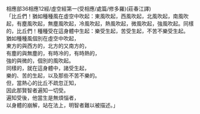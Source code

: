 相應部36相應12經/虛空經第一(受相應/處篇/修多羅)(莊春江譯)  
「比丘們！猶如種種風在虛空中吹起：東風吹起，西風吹起，北風吹起，南風吹起，有塵風吹起，無塵風吹起，冷風吹起，熱風吹起，微風吹起，強風吹起。同樣的，比丘們！種種受在這身體中生起：樂受生起，苦受生起，不苦不樂受生起。  
猶如種種風個別在虛空中吹起，  
東方的與西方的，北方的又南方的，  
有塵的與無塵的，有時冷的，有時熱的，  
強的與微的，個別的風吹起。  
同樣的，就在這身體中，諸受生起，  
樂的、苦的生起，以及那些不苦不樂的。  
但，當熱心的比丘不疏忽正知，  
因此那賢智者遍知一切受。  
遍知受後，他當生是無煩惱者，  
以身體的崩解，站在法上，明智者難以被描述。」  
  
  
